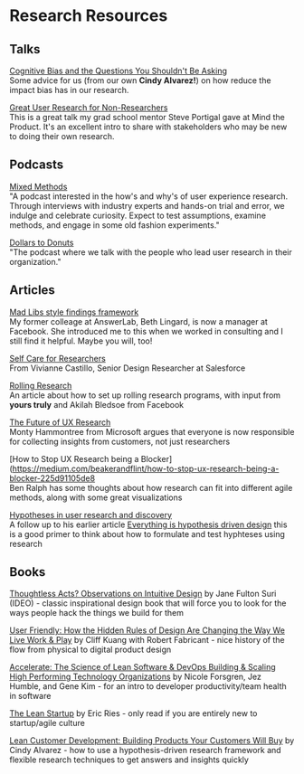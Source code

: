 # Research Resources

## Talks

[Cognitive Bias and the Questions You Shouldn't Be Asking](https://www.mindtheproduct.com/cognitive-biases-the-questions-you-shouldnt-be-asking-by-cindy-alvarez/)<br/>
Some advice for us (from our own **Cindy Alvarez!**) on how reduce the impact bias has in our research.<br/>

[Great User Research for Non-Researchers](https://www.mindtheproduct.com/great-user-research-for-non-researchers-by-steve-portigal/)<br/>
This is a great talk my grad school mentor Steve Portigal gave at Mind the Product. It's an excellent intro to share with stakeholders who may be new to doing their own research.


## Podcasts
[Mixed Methods](https://player.fm/series/1383655)<br/>
"A podcast interested in the how's and why's of user experience research. Through interviews with industry experts and hands-on trial and error, we indulge and celebrate curiosity. Expect to test assumptions, examine methods, and engage in some old fashion experiments."<br/>

[Dollars to Donuts](https://player.fm/series/62327)<br/>
"The podcast where we talk with the people who lead user research in their organization."


## Articles
[Mad Libs style findings framework](https://medium.com/facebook-research/stronger-findings-the-mad-libs-way-5ab14845ad3e)<br/>
My former colleage at AnswerLab, Beth Lingard, is now a manager at Facebook. She introduced me to this when we worked in consulting and I still find it helpful. Maybe you will, too!

[Self Care for Researchers](https://dscout.com/people-nerds/vivianne-castillo-self-care-ux?utm_campaign=People%20Nerds&utm_source=hs_email&utm_medium=email&utm_content=81278623&_hsenc=p2ANqtz--asWfpRF05ew6XVMfa_x2h3qYq2sDcIKUJom5JsLG1YeXZKHrzHfKEMilp3dCjDEVV8mPlq4Lmal_3Qvuxxfj-Pt2NVA&_hsmi=81278623)<br/>
From Vivianne Castillo, Senior Design Researcher at Salesforce

[Rolling Research](https://dscout.com/people-nerds/iterative-research)<br/>
An article about how to set up rolling research programs, with input from **yours truly** and Akilah Bledsoe from Facebook

[The Future of UX Research](https://medium.com/microsoft-design/the-future-of-ux-research-14fe63743c1d)<br/>
Monty Hammontree from Microsoft argues that everyone is now responsible for collecting insights from customers, not just researchers

[How to Stop UX Research being a Blocker](https://medium.com/beakerandflint/how-to-stop-ux-research-being-a-blocker-225d91105de8<br/>
Ben Ralph has some thoughts about how research can fit into different agile methods, along with some great visualizations

[Hypotheses in user research and discovery](https://medium.com/leading-service-design/hypotheses-in-user-research-and-discovery-82b17577c7d)<br/>
A follow up to his earlier article [Everything is hypothesis driven design](https://medium.com/leading-service-design/everything-is-hypothesis-driven-design-1986a4638285) this is a good primer to think about how to formulate and test hyphteses using research



## Books
[Thoughtless Acts? Observations on Intuitive Design](https://www.powells.com/book/thoughtless-acts-observations-on-intuitive-design-9780811847759) by Jane Fulton Suri (IDEO) - classic inspirational design book that will force you to look for the ways people hack the things we build for them

[User Friendly: How the Hidden Rules of Design Are Changing the Way We Live Work & Play](https://www.powells.com/book/user-friendly-how-the-hidden-rules-of-design-are-changing-the-way-we-live-work-play-9780374279752) by Cliff Kuang with Robert Fabricant - nice history of the flow from physical to digital product design

[Accelerate: The Science of Lean Software & DevOps Building & Scaling High Performing Technology Organizations](https://www.powells.com/book/accelerate-the-science-of-lean-software-devops-building-scaling-high-performing-technology-organizations-9781942788331) by Nicole Forsgren, Jez Humble, and Gene Kim - for an intro to developer productivity/team health in software

[The Lean Startup](https://www.powells.com/book/the-lean-startup-9780307887894) by Eric Ries - only read if you are entirely new to startup/agile culture

[Lean Customer Development: Building Products Your Customers Will Buy](https://www.powells.com/book/lean-customer-development-9781492023746) by Cindy Alvarez - how to use a hypothesis-driven research framework and flexible research techniques to get answers and insights quickly
